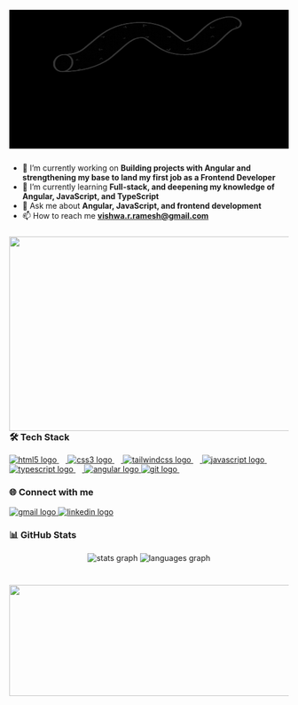 <p align="center">
  <img src="https://github.com/Vishwa-Sam/Vishwa-Sam/blob/main/Name%20and%20title.gif" alt="My GIF" height ="250" width="900" />
</p>


###
- 🔭 I’m currently working on **Building projects with Angular and strengthening my base to land my first job as a Frontend Developer**  
- 🌱 I’m currently learning **Full-stack, and deepening my knowledge of Angular, JavaScript, and TypeScript**  
- 💬 Ask me about **Angular, JavaScript, and frontend development**  
- 📫 How to reach me **vishwa.r.ramesh@gmail.com**

###
<img align="right" height="350" width="550" src="https://gifdb.com/images/high/cartoon-character-louise-belcher-coding-is-fun-ctmkcciuc1gyxos2.webp"/>

###
<h3 align="left">🛠 Tech Stack</h3>
<div align="left">
   <a href="https://developer.mozilla.org/en-US/docs/Web/HTML" target="_blank">
     <img src="https://cdn.jsdelivr.net/gh/devicons/devicon/icons/html5/html5-original.svg" height="30" alt="html5 logo" />
     <img width="12" />
   </a>
   <a href="https://developer.mozilla.org/en-US/docs/Web/CSS" target="_blank">
     <img src="https://cdn.jsdelivr.net/gh/devicons/devicon/icons/css3/css3-original.svg" height="30" alt="css3 logo" />
     <img width="12" />
   </a>
   <a href="https://tailwindcss.com/" target="_blank">
      <img src="https://www.vectorlogo.zone/logos/tailwindcss/tailwindcss-icon.svg" height="30" alt="tailwindcss logo" />
      <img width="12" />
   </a>
   <a href="https://developer.mozilla.org/en-US/docs/Web/JavaScript" target="_blank">
     <img src="https://cdn.jsdelivr.net/gh/devicons/devicon/icons/javascript/javascript-original.svg" height="30" alt="javascript logo" />
     <img width="12" />
   </a>
   <a href="https://www.typescriptlang.org" target="_blank">
     <img src="https://cdn.jsdelivr.net/gh/devicons/devicon/icons/typescript/typescript-original.svg" height="30" alt="typescript logo" />
     <img width="12" />
   </a>
   <a href="https://angular.dev" target="_blank">
     <img src="https://cdn.jsdelivr.net/gh/devicons/devicon/icons/angularjs/angularjs-original.svg" height="30" alt="angular logo" />
   </a>
  <a href="https://git-scm.com/" target="_blank">
     <img src="https://cdn.jsdelivr.net/gh/devicons/devicon/icons/git/git-original.svg" height="30" alt="git logo" />
     <img width="12" />
   </a>
</div>

###
<h3 align="left">🌐 Connect with me</h3>
<div align="left">
  <a href="mailto:vishwa.r.ramesh@gmail.com">
    <img src="https://img.shields.io/static/v1?message=Gmail&logo=gmail&label=&color=D14836&logoColor=white&labelColor=&style=for-the-badge" height="35" alt="gmail logo" />
  </a>
  <a href="https://www.linkedin.com/in/vishwa-frontend" target="_blank">
    <img src="https://img.shields.io/static/v1?message=LinkedIn&logo=linkedin&label=&color=0077B5&logoColor=white&labelColor=&style=for-the-badge" height="35" alt="linkedin logo" />
  </a>
</div>

###
<h3 align="left">📊 GitHub Stats</h3>
<div align="center">
  <img src="https://github-readme-stats.vercel.app/api?username=Vishwa-Sam&hide_title=false&hide_rank=false&show_icons=true&include_all_commits=true&count_private=true&disable_animations=false&theme=dracula&locale=en&hide_border=false" height="150" alt="stats graph" />
  <img src="https://github-readme-stats.vercel.app/api/top-langs?username=Vishwa-Sam&locale=en&hide_title=false&layout=compact&card_width=320&langs_count=5&theme=dracula&hide_border=false" height="150" alt="languages graph" />
</div>

###
<br clear="both">
<img align="center" height="200" width="900" src="https://media.licdn.com/dms/image/v2/C4E22AQFbPVAJDdZGyQ/feedshare-shrink_800/feedshare-shrink_800/0/1637057593647?e=1759363200&v=beta&t=rYPfAHI6iGt-DIZdgIL-65NNs83TAj_UiZ6uFSKQBow" />
